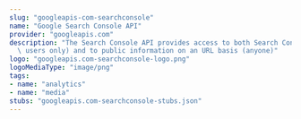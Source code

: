 ```yaml
---
slug: "googleapis-com-searchconsole"
name: "Google Search Console API"
provider: "googleapis.com"
description: "The Search Console API provides access to both Search Console data (verified\
  \ users only) and to public information on an URL basis (anyone)"
logo: "googleapis.com-searchconsole-logo.png"
logoMediaType: "image/png"
tags:
- name: "analytics"
- name: "media"
stubs: "googleapis.com-searchconsole-stubs.json"
---
```

